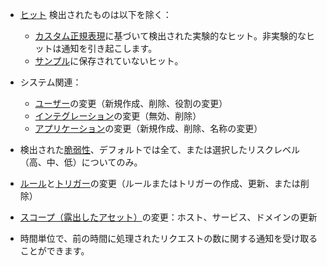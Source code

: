 * [ヒット](../../../glossary-en.md#hit) 検出されたものは以下を除く：

    * [カスタム正規表現](../../rules/regex-rule.md)に基づいて検出された実験的なヒット。非実験的なヒットは通知を引き起こします。
    * [サンプル](../../events/analyze-attack.md#sampling-of-hits)に保存されていないヒット。

* システム関連：
    * [ユーザー](../../../user-guides/settings/users.md)の変更（新規作成、削除、役割の変更）
    * [インテグレーション](integrations-intro.md)の変更（無効、削除）
    * [アプリケーション](../../../user-guides/settings/applications.md)の変更（新規作成、削除、名称の変更）
* 検出された[脆弱性](../../../glossary-en.md#vulnerability)、デフォルトでは全て、または選択したリスクレベル（高、中、低）についてのみ。
* [ルール](../../../user-guides/rules/rules.md)と[トリガー](../../../user-guides/triggers/triggers.md)の変更（ルールまたはトリガーの作成、更新、または削除）
* [スコープ（露出したアセット）](../../scanner.md)の変更：ホスト、サービス、ドメインの更新
* 時間単位で、前の時間に処理されたリクエストの数に関する通知を受け取ることができます。
